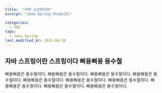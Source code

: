 ```yaml
---
title:  "자바 스프링이란"
excerpt: "Java Spring Study[0]"

categories:
  - 개발
tags:
  - Java Spring
last_modified_at: 2021-04-20
---
```


## 자바 스프링이란 스프링이다 삐용삐용 용수철
삐용삐용은 용수철이다.
삐용삐용은 용수철이다.
삐용삐용은 용수철이다.
삐용삐용은 용수철이다.
삐용삐용은 용수철이다.
삐용삐용은 용수철이다.
삐용삐용은 용수철이다.
삐용삐용은 용수철이다.
삐용삐용은 용수철이다.
삐용삐용은 용수철이다.